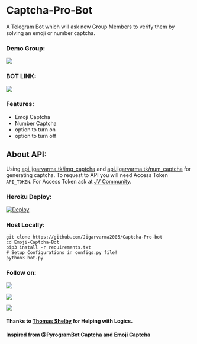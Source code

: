 # Captcha-Pro-Bot
A Telegram Bot which will ask new Group Members to verify them by solving an emoji or number captcha.

### Demo Group:
<a href="https://t.me/JV_Community"><img src="https://img.shields.io/badge/Telegram-Group-blue.svg?logo=telegram"></a>

### BOT LINK:
<a href="https://t.me/JVCaptchaBot"><img src="https://img.shields.io/badge/Telegram-Bot-blue.svg?logo=telegram"></a>

### Features:
- Emoji Captcha
- Number Captcha
- option to turn on
- option to turn off


## About API:
Using [api.jigarvarma.tk/img_captcha](https://api.jigarvarma.tk/img_captcha) and [api.jigarvarma.tk/num_captcha](https://api.jigarvarma.tk/num_captcha) for generating captcha. To request to API you will need Access Token `API_TOKEN`. For Access Token ask at [JV Community](https://t.me/JV_Community).


### Heroku Deploy:
[![Deploy](https://www.herokucdn.com/deploy/button.svg)](https://heroku.com/deploy?template=https://github.com/Jigarvarma2005/Captcha-Pro-bot)

### Host Locally:
```shell
git clone https://github.com/Jigarvarma2005/Captcha-Pro-bot
cd Emoji-Captcha-Bot
pip3 install -r requirements.txt
# Setup Configurations in configs.py file!
python3 bot.py
```

### Follow on:
<p align="left">
<a href="https://github.com/Jigarvarma2005"><img src="https://img.shields.io/badge/GitHub-Follow%20on%20GitHub-inactive.svg?logo=github"></a>
</p>
<p align="left">
<a href="https://twitter.com/Jigarvarma2005"><img src="https://img.shields.io/badge/Twitter-Follow%20on%20Twitter-informational.svg?logo=twitter"></a>
</p>
<p align="left">
<a href="https://instagram.com/Jigarvarma2005"><img src="https://img.shields.io/badge/Instagram-Follow%20on%20Instagram-important.svg?logo=instagram"></a>
</p>

#### Thanks to [Thomas Shelby](https://github.com/th0m45s5helby) for Helping with Logics.

#### Inspired from [@PyrogramBot](https://t.me/PyrogramBot) Captcha and [Emoji Captcha](https://github.com/AbirHasan2005/Emoji-Captcha-Bot)
